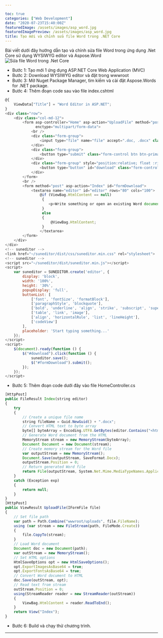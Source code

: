 ```yaml
---

toc: true
categories: ["Web Development"]
date: "2020-07-23T15:40:00Z"
featuredImage: /assets/images/asp_word.jpg
featuredImagePreview: /assets/images/asp_word.jpg
title: Tạo mới và chỉnh sửa file Word trong .NET Core
---
```

Bài viết dưới đây hướng dẫn tạo và chỉnh sửa file Word trong ứng dụng .Net Core sử dụng WYSIWYG editor và Aspose.Word
![Sửa file Word trong .Net Core](https://cdn.shortpixel.ai/client/q_glossy,ret_img/https://blog.aspose.com/wp-content/uploads/sites/2/2020/04/ASP.NET-Word-Editor.jpg)

* Bước 1: Tạo mới 1 ứng dụng ASP.NET Core Web Application (MVC)
* Bước 2: Download WYSIWYG editor và đặt trong wwwroot
* Bước 3: Mở Nuget Package Manager, tìm kiếm và cài đặt Aspose.Words for .NET package.
* Bước 4: Thêm đoạn code sau vào file index.cshtml

```javascript
@{
    ViewData["Title"] = "Word Editor in ASP.NET";
}
<div class="row">
    <div class="col-md-12">
        <form asp-controller="Home" asp-action="UploadFile" method="post" class="form-inline"
              enctype="multipart/form-data">
            <br />
            <div class="form-group">
                <input type="file" name="file" accept=".doc, .docx" class="form-control custom-file-input" />
            </div>
            <div class="form-group">
                <button type="submit" class="form-control btn btn-primary">Open</button>
            </div>
            <div class="form-group" style="position:relative; float :right">
                <button type="button" id="download" class="form-control btn btn-success" value="Save and Download">Save and Download</button>
            </div>
        </form>
        <br />
        <form method="post" asp-action="Index" id="formDownload">
            <textarea name="editor" id="editor" rows="80" cols="100">
                @if (ViewBag.HtmlContent == null)
                 {
                    <p>Write something or open an existing Word document. </p>
                 }
                 else
                 {
                     @ViewBag.HtmlContent;
                 }
                </textarea>
        </form>
    </div>
</div>
<!-- suneditor -->
<link href="~/suneditor/dist/css/suneditor.min.css" rel="stylesheet">
<!-- suneditor -->
<script src="~/suneditor/dist/suneditor.min.js"></script>
<script>
    var suneditor = SUNEDITOR.create('editor', {
        display: 'block',
        width: '100%',
        height: '30%',
        popupDisplay: 'full',
        buttonList: [
            ['font', 'fontSize', 'formatBlock'],
            ['paragraphStyle', 'blockquote'],
            ['bold', 'underline', 'align', 'strike', 'subscript', 'superscript', 'horizontalRule', 'list'],
            ['table', 'link', 'image'],
            ['align', 'horizontalRule', 'list', 'lineHeight'],
            ['codeView']
        ],
        placeholder: 'Start typing something...'
    });
</script>
<script>
    $(document).ready(function () {
        $("#download").click(function () {
            suneditor.save();
            $("#formDownload").submit();
        });
    });
</script>
```

* Bước 5: Thêm đoạn code dưới đây vào file HomeController.cs

```javascript
[HttpPost]
public FileResult Index(string editor)
{
	try
	{
		// Create a unique file name
		string fileName = Guid.NewGuid() + ".docx";
		// Convert HTML text to byte array
		byte[] byteArray = Encoding.UTF8.GetBytes(editor.Contains("<html>") ? editor : "<html>" + editor + "</html>");
		// Generate Word document from the HTML
		MemoryStream stream = new MemoryStream(byteArray);
		Document Document = new Document(stream);
		// Create memory stream for the Word file
		var outputStream = new MemoryStream();
		Document.Save(outputStream, SaveFormat.Docx);
		outputStream.Position = 0;
		// Return generated Word file
		return File(outputStream, System.Net.Mime.MediaTypeNames.Application.Rtf, fileName);
	}
	catch (Exception exp)
	{
		return null;
	}
}
[HttpPost]
public ViewResult UploadFile(IFormFile file)
{
	// Set file path
	var path = Path.Combine("wwwroot/uploads", file.FileName);
	using (var stream = new FileStream(path, FileMode.Create))
	{
		file.CopyTo(stream);
	}
	// Load Word document
	Document doc = new Document(path);
	var outStream = new MemoryStream();
	// Set HTML options
	HtmlSaveOptions opt = new HtmlSaveOptions();
	opt.ExportImagesAsBase64 = true;
	opt.ExportFontsAsBase64 = true;
	// Convert Word document to HTML
	doc.Save(outStream, opt);
	// Read text from stream
	outStream.Position = 0;
	using(StreamReader reader = new StreamReader(outStream))
	{
		ViewBag.HtmlContent = reader.ReadToEnd();
	}
	return View("Index");
}
```

* Bước 6: Build và chạy thử chương trình.
  
---
